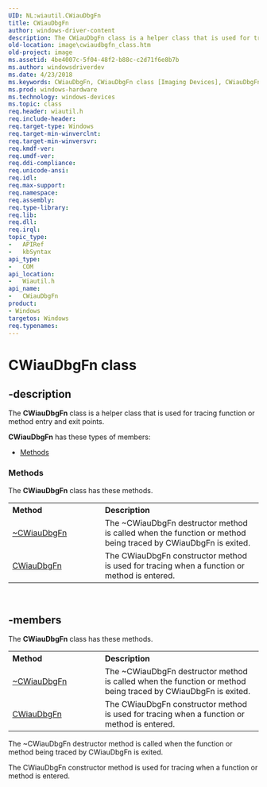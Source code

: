 ```yaml
---
UID: NL:wiautil.CWiauDbgFn
title: CWiauDbgFn
author: windows-driver-content
description: The CWiauDbgFn class is a helper class that is used for tracing function or method entry and exit points.
old-location: image\cwiaudbgfn_class.htm
old-project: image
ms.assetid: 4be4007c-5f04-48f2-b88c-c2d71f6e8b7b
ms.author: windowsdriverdev
ms.date: 4/23/2018
ms.keywords: CWiauDbgFn, CWiauDbgFn class [Imaging Devices], CWiauDbgFn class [Imaging Devices],described, image.cwiaudbgfn_class, wiauFncs_485ebf85-0a5f-4bac-b9bf-6f91f5f1aedd.xml, wiautil/CWiauDbgFn
ms.prod: windows-hardware
ms.technology: windows-devices
ms.topic: class
req.header: wiautil.h
req.include-header: 
req.target-type: Windows
req.target-min-winverclnt: 
req.target-min-winversvr: 
req.kmdf-ver: 
req.umdf-ver: 
req.ddi-compliance: 
req.unicode-ansi: 
req.idl: 
req.max-support: 
req.namespace: 
req.assembly: 
req.type-library: 
req.lib: 
req.dll: 
req.irql: 
topic_type:
-	APIRef
-	kbSyntax
api_type:
-	COM
api_location:
-	Wiautil.h
api_name:
-	CWiauDbgFn
product:
- Windows
targetos: Windows
req.typenames: 
---
```


# CWiauDbgFn class


## -description


The <b>CWiauDbgFn</b> class is a helper class that is used for tracing function or method entry and exit points.

<b xmlns:loc="http://microsoft.com/wdcml/l10n">CWiauDbgFn</b> has these types of members:
<ul>
<li><a href="https://docs.microsoft.com/">Methods</a></li>
</ul><h3><a id="methods"></a>Methods</h3>The <b>CWiauDbgFn</b> class has these methods.
<table class="members" id="memberListMethods">
<tr>
<th align="left" width="37%">Method</th>
<th align="left" width="63%">Description</th>
</tr>
<tr data="declared;">
<td align="left" width="37%">
<a href="https://msdn.microsoft.com/13c136f9-079a-414e-a40b-1938899024a0">~CWiauDbgFn</a>
</td>
<td align="left" width="63%">
The ~CWiauDbgFn destructor method is called when the function or method being traced by CWiauDbgFn is exited.

</td>
</tr>
<tr data="declared;">
<td align="left" width="37%">
<a href="https://msdn.microsoft.com/dbb367a7-d7e6-4081-9618-1c4e38cccd31">CWiauDbgFn</a>
</td>
<td align="left" width="63%">
The CWiauDbgFn constructor method is used for tracing when a function or method is entered.

</td>
</tr>
</table> 


## -members

The <b>CWiauDbgFn</b> class has these methods.
<table class="members" id="memberListMethods">
<tr>
<th align="left" width="37%">Method</th>
<th align="left" width="63%">Description</th>
</tr>
<tr data="declared;">
<td align="left" width="37%">
<a href="https://msdn.microsoft.com/13c136f9-079a-414e-a40b-1938899024a0">~CWiauDbgFn</a>
</td>
<td align="left" width="63%">
The ~CWiauDbgFn destructor method is called when the function or method being traced by CWiauDbgFn is exited.

</td>
</tr>
<tr data="declared;">
<td align="left" width="37%">
<a href="https://msdn.microsoft.com/dbb367a7-d7e6-4081-9618-1c4e38cccd31">CWiauDbgFn</a>
</td>
<td align="left" width="63%">
The CWiauDbgFn constructor method is used for tracing when a function or method is entered.

</td>
</tr>
</table>The ~CWiauDbgFn destructor method is called when the function or method being traced by CWiauDbgFn is exited.

The CWiauDbgFn constructor method is used for tracing when a function or method is entered.

 


